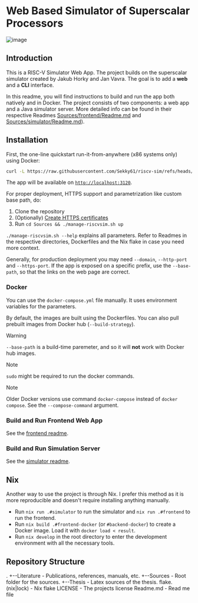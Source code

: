 # Web Based Simulator of Superscalar Processors

![image](https://github.com/user-attachments/assets/c0d9b4ea-a7fc-4445-bf57-5ec339f674c6)

## Introduction

This is a RISC-V Simulator Web App. The project builds on the superscalar simulator created by Jakub Horky and Jan Vavra. The goal is to add a **web** and a **CLI** interface.

In this readme, you will find instructions to build and run the app both natively and in Docker.
The project consists of two components: a web app and a Java simulator server. More detailed info can be found in their respective Readmes [Sources/frontend/Readme.md](Sources/frontend/Readme.md) and [Sources/simulator/Readme.md](Sources/simulator/Readme.md)).

## Installation

First, the one-line quickstart run-it-from-anywhere (x86 systems only) using Docker:
```bash
curl -L https://raw.githubusercontent.com/Sekky61/riscv-sim/refs/heads/master/Sources/docker-compose.yml | docker compose -f - up
```
The app will be available on [`http://localhost:3120`](http://localhost:3120).

For proper deployment, HTTPS support and parametrization like custom base path, do:

1. Clone the repository
2. (Optionally) [Create HTTPS certificates](Sources/proxy/Readme.md)
3. Run `cd Sources && ./manage-riscvsim.sh up`

`./manage-riscvsim.sh --help` explains all parameters.
Refer to Readmes in the respective directories, Dockerfiles and the Nix flake in case you need more context.

Generally, for production deployment you may need `--domain`, `--http-port` and `--https-port`.
If the app is exposed on a specific prefix, use the `--base-path`, so that the links on the web page are correct.

### Docker

You can use the `docker-compose.yml` file manually.
It uses environment variables for the parameters.

By default, the images are built using the Dockerfiles.
You can also pull prebuilt images from Docker hub (`--build-strategy`).

> [!WARNING]  
> `--base-path` is a build-time paremeter, and so it will **not** work with Docker hub images.

> [!NOTE]  
> `sudo` might be required to run the docker commands.

> [!NOTE]  
> Older Docker versions use command `docker-compose` instead of `docker compose`. See the `--compose-command` argument.


### Build and Run Frontend Web App

See the [frontend readme](Sources/frontend/Readme.md).

### Build and Run Simulation Server

See the [simulator readme](Sources/simulator/Readme.md).

## Nix

Another way to use the project is through Nix.
I prefer this method as it is more reproducible and doesn't require installing anything manually.

- Run `nix run .#simulator` to run the simulator and `nix run .#frontend` to run the frontend.
- Run `nix build .#frontend-docker` (or `#backend-docker`) to create a Docker image. Load it with `docker load < result`.
- Run `nix develop` in the root directory to enter the development environment with all the necessary tools.

## Repository Structure

.
+--Literature    - Publications, references, manuals, etc.
+--Sources       - Root folder for the sources.
+--Thesis        - Latex sources of the thesis.
flake.(nix|lock) - Nix flake
LICENSE          - The projects license
Readme.md        - Read me file

